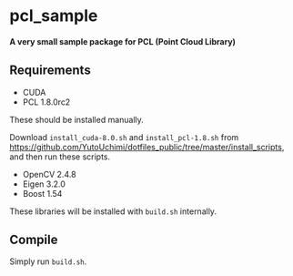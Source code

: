 # pcl_sample

#### A very small sample package for PCL (Point Cloud Library)

## Requirements

* CUDA
* PCL 1.8.0rc2

These should be installed manually.

Download `install_cuda-8.0.sh` and `install_pcl-1.8.sh` from https://github.com/YutoUchimi/dotfiles_public/tree/master/install_scripts, and then run these scripts.

* OpenCV 2.4.8
* Eigen 3.2.0
* Boost 1.54

These libraries will be installed with `build.sh` internally.

## Compile

Simply run `build.sh`.
